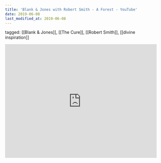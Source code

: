 ```yaml
---
title: 'Blank & Jones with Robert Smith - A Forest - YouTube'
date: 2019-06-08
last_modified_at: 2019-06-08
---
```

tagged: [[Blank & Jones]], [[The Cure]], [[Robert Smith]], [[divine inspiration]]
<iframe allow="accelerometer; autoplay; clipboard-write; encrypted-media; gyroscope; picture-in-picture" allowfullscreen="" frameborder="0" height="375" id="youtube_iframe" src="https://www.youtube.com/embed/1st5Z_04S-o?feature=oembed&amp;enablejsapi=1&amp;origin=https://safe.txmblr.com&amp;wmode=opaque" width="500"></iframe>